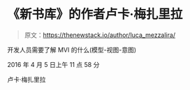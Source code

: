# 《新书库》的作者卢卡·梅扎里拉

> 原文：<https://thenewstack.io/author/luca_mezzalira/>

开发人员需要了解 MVI 的什么(模型-视图-意图)

2016 年 4 月 5 日上午 11 点 58 分

卢卡·梅扎里拉